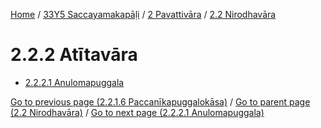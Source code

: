 
[Home](/) / [33Y5 Saccayamakapāḷi](../...md) / [2 Pavattivāra](...md) / [2.2 Nirodhavāra](../33Y5/2/2.2.md)

# 2.2.2 Atītavāra

* [2.2.2.1 Anulomapuggala](2.2.2/2.2.2.1.md)

[Go to previous page (2.2.1.6 Paccanīkapuggalokāsa)](2.2.1/2.2.1.6.md) / [Go to parent page (2.2 Nirodhavāra)](../33Y5/2/2.2.md) / [Go to next page (2.2.2.1 Anulomapuggala)](2.2.2/2.2.2.1.md)


